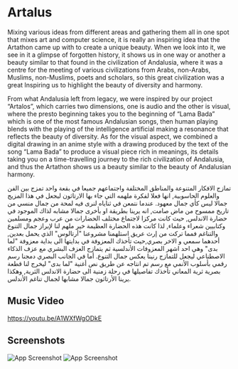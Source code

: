
# Artalus

Mixing various ideas from different areas and gathering them all in one spot that mixes art and computer science, it is really an inspiring idea that the Artathon came up with to create a unique beauty. When we look into it, we see in it a glimpse of forgotten history, it shows us in one way or another a beauty similar to that found in the civilization of Andalusia, where it was a centre for the meeting of various civilizations from Arabs, non-Arabs, Muslims, non-Muslims, poets and scholars, so this great civilization was a great Inspiring us to highlight the beauty of diversity and harmony.

 From what Andalusia left from legacy, we were inspired by our project “Artalos”, which carries two dimensions, one is audio and the other is visual, where the presto beginning takes you to the beginning of “Lama Bada” which is one of the most famous Andalusian songs, then human playing blends with the playing of the intelligence artificial making a resonance that reflects the beauty of diversity. As for the visual aspect, we combined a digital drawing in an anime style with a drawing produced by the text of the song “Lama Bada” to produce a visual piece rich in meanings, its details taking you on a time-travelling journey to the rich civilization of Andalusia, and thus the Artathon shows us a beauty similar to the beauty of Andalusian harmony.

 تمازج الافكار المتنوعة والمناطق المختلفة واجتماعهم جميعا في بقعة واحد تمزج بين الفن والعلوم الحاسوبية, انها فعلا لفكرة ملهمه التي جاء بها الارتاثون ليجعل في هذا المزيج جمالا ليس كأي جمال معهود. عندما نتمعن في ثناياه لنرى فيه لمحة من جمال منسي من تاريخ ممسوح من ماض صامت, انه يرينا بطريقة او بأخرى جمالا مشابه لذاك الموجود في حضارة الاندلس, حيث كانت مركزا لاجتماع مختلف الحضارات من عرب وعجم ومسلمين وكتابيين شعراء وعلماء, لذا كانت هذه الحضارة العظيمة خير ملهم لنا لإبراز جمال التنوع والتناغم فمما تركت من إرث عريق استلهمنا مشروعنا "أرتالوس" الذي يحمل بعدين, أحدهما سمعي و الاخر بصري,حيث تأخذك المعزوفة في بدايتها الى بداية معزوفة "لما بدى" وهي احد اشهر المعزوفات الأندلسية ثم يتمازج العزف البشري مع عزف الذكاء الاصطناعي ليجعل للتمازج رنينا يعكس جمال التنوع. أما في الجانب البصري دمجنا رسم رقمي بأسلوب الأنمي مع رسم تم انتاجه عن طريق نص أغنية "لما بدى" ليخرج لنا قطعة بصرية ثرية المعاني تأخذك تفاصيلها في رحلة زمنية الى حضارة الاندلس الثرية, وهكذا يرينا الأرتاثون جمالا مشابها لجمال تناغم الأندلس.




## Music Video



  https://youtu.be/A1WXfWgODkE
## Screenshots

![App Screenshot](https://drive.google.com/file/d/1hVXAVAnDtKdb7i0U_TirpxB41SDIqHnt/view?usp=sharing)
![App Screenshot](https://drive.google.com/file/d/192ArJGmgcgRYNcNUFgFUzzO0al7ytCDQ/view?usp=sharing)

  


  